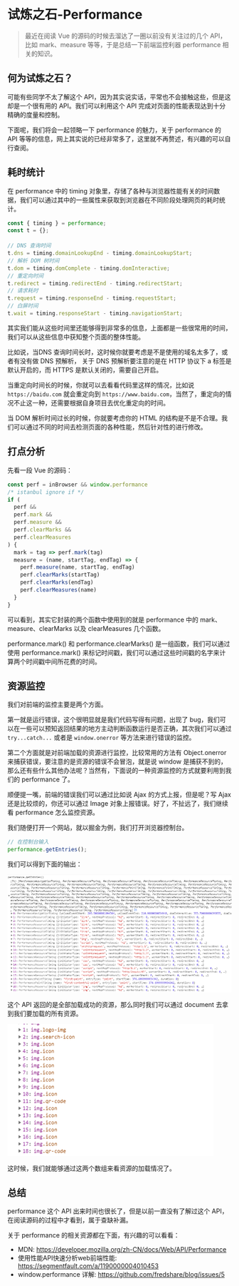 # 试炼之石-Performance

> 最近在阅读 Vue 的源码的时候去溜达了一圈以前没有关注过的几个 API，比如 mark、measure 等等，于是总结一下前端监控利器 performance 相关的知识。

## 何为试炼之石？

可能有些同学不太了解这个 API，因为其实说实话，平常也不会接触这些，但是这却是一个很有用的 API。我们可以利用这个 API 完成对页面的性能表现达到十分精确的度量和控制。

下面呢，我们将会一起领略一下 performance 的魅力，关于 performance 的 API 等等的信息，网上其实说的已经非常多了，这里就不再赘述，有兴趣的可以自行查阅。

## 耗时统计

在 performance 中的 timing 对象里，存储了各种与浏览器性能有关的时间数据，我们可以通过其中的一些属性来获取到浏览器在不同阶段处理网页的耗时统计。

```js
const { timing } = performance;
const t = {};

// DNS 查询时间
t.dns = timing.domainLookupEnd - timing.domainLookupStart;
// 解析 DOM 树时间
t.dom = timing.domComplete - timing.domInteractive;
// 重定向时间
t.redirect = timing.redirectEnd - timing.redirectStart;
// 请求耗时
t.request = timing.responseEnd - timing.requestStart;
// 白屏时间
t.wait = timing.responseStart - timing.navigationStart;
```

其实我们能从这些时间里还能够得到非常多的信息，上面都是一些很常用的时间，我们可以从这些信息中获知整个页面的整体性能。

比如说，当DNS 查询时间长时，这时候你就要考虑是不是使用的域名太多了，或者有没有做 DNS 预解析， 关于 DNS 预解析要注意的是在 HTTP 协议下 a 标签是默认开启的，而 HTTPS 是默认关闭的，需要自己开启。

当重定向时间长的时候，你就可以去看看代码里这样的情况，比如说 `https://baidu.com` 就会重定向到 `https://www.baidu.com`，当然了，重定向的情况不止这一种，还需要根据自身项目去优化重定向的时间。

当 DOM 解析时间过长的时候，你就要考虑你的 HTML 的结构是不是不合理。我们可以通过不同的时间去检测页面的各种性能，然后针对性的进行修改。

## 打点分析

先看一段 Vue 的源码：

```js
const perf = inBrowser && window.performance
/* istanbul ignore if */
if (
  perf &&
  perf.mark &&
  perf.measure &&
  perf.clearMarks &&
  perf.clearMeasures
) {
  mark = tag => perf.mark(tag)
  measure = (name, startTag, endTag) => {
    perf.measure(name, startTag, endTag)
    perf.clearMarks(startTag)
    perf.clearMarks(endTag)
    perf.clearMeasures(name)
  }
}
```

可以看到，其实它封装的两个函数中使用到的就是 performance 中的 mark、measure、clearMarks 以及 clearMeasures 几个函数。

performance.mark() 和 performance.clearMarks() 是一组函数，我们可以通过使用 performance.mark() 来标记时间戳，我们可以通过这些时间戳的名字来计算两个时间戳中间所花费的时间。

## 资源监控

我们对前端的监控主要是两个方面。

第一就是运行错误，这个很明显就是我们代码写得有问题，出现了 bug，我们可以在一些可以预知返回结果的地方主动判断函数运行是否正确，其次我们可以通过 `try...catch...` 或者是 `window.onerror` 等方法来进行错误的监控。

第二个方面就是对前端加载的资源进行监控，比较常用的方法有 Object.onerror 来捕获错误，要注意的是资源的错误不会冒泡，就是说 window 是捕获不到的，那么还有些什么其他办法呢？当然有，下面说的一种资源监控的方式就要利用到我们的 performance 了。

顺便提一嘴，前端的错误我们可以通过比如说 Ajax 的方式上报，但是呢？写 Ajax 还是比较烦的，你还可以通过 Image 对象上报错误。好了，不扯远了，我们继续看 performance 怎么监控资源。

我们随便打开一个网站，就以掘金为例，我们打开浏览器控制台。

```js
// 在控制台输入
performance.getEntries();
```

我们可以得到下面的输出：

![](./performance/getEntries.png)

这个 API 返回的是全部加载成功的资源，那么同时我们可以通过 document 去拿到我们要加载的所有资源。

![](./performance/tagName.png)

这时候，我们就能够通过这两个数组来看资源的加载情况了。

## 总结

performance 这个 API 出来时间也很长了，但是以前一直没有了解过这个 API，在阅读源码的过程中才看到，属于查缺补漏。

关于 performance 的相关资源都在下面，有兴趣的可以看看：

- MDN: https://developer.mozilla.org/zh-CN/docs/Web/API/Performance
- 使用性能API快速分析web前端性能: https://segmentfault.com/a/1190000004010453
- window.performance 详解: https://github.com/fredshare/blog/issues/5
